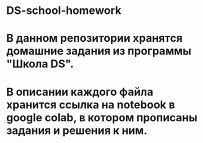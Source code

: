 # DS-school-homework
# В данном репозитории хранятся домашние задания из программы "Школа DS".
# В описании каждого файла хранится ссылка на notebook в google colab, в котором прописаны задания и решения к ним.
